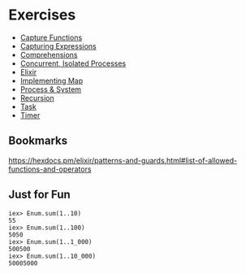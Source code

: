 # Exercises

- [Capture Functions](./capture_functions.md)
- [Capturing Expressions](./capturing_expressions.md)
- [Comprehensions](./comprehensions.md)
- [Concurrent, Isolated Processes](./concurrent_isolated_processes.md)
- [Elixir](./elixir.md)
- [Implementing Map](./implement_map.md)
- [Process & System](process_and_system.md)
- [Recursion](./recursion.md)
- [Task](./task.md)
- [Timer](./timer.md)

## Bookmarks

https://hexdocs.pm/elixir/patterns-and-guards.html#list-of-allowed-functions-and-operators

## Just for Fun

```console
iex> Enum.sum(1..10)    
55
iex> Enum.sum(1..100)   
5050
iex> Enum.sum(1..1_000)
500500
iex> Enum.sum(1..10_000)
50005000
```

